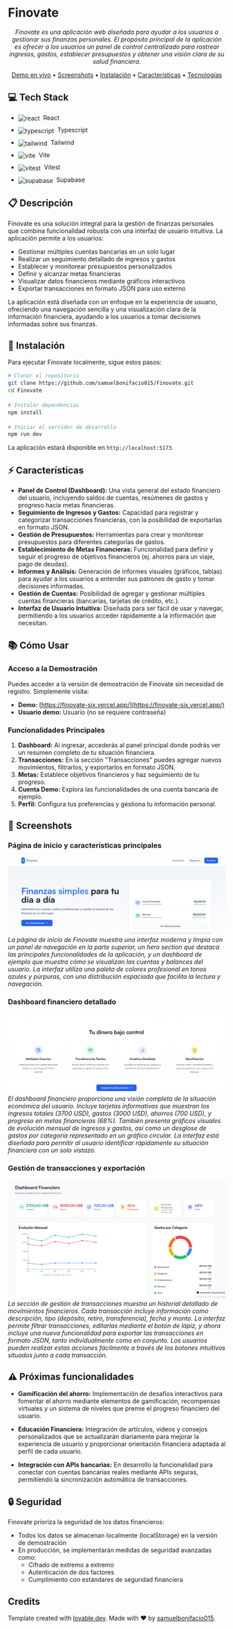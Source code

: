 <p align="center"> <h1> Finovate </h1>

<p align="center"><i>Finovate es una aplicación web diseñada para ayudar a los usuarios a gestionar sus finanzas personales. 
El propósito principal de la aplicación es ofrecer a los usuarios un panel de control centralizado para rastrear ingresos, gastos, establecer presupuestos y obtener una visión clara de su salud financiera. </i></p>

<p align="center">
  <a href="https://finovate-six.vercel.app/" target="_blank">Demo en vivo</a> •
  <a href="#screenshots">Screenshots</a> •
  <a href="#instalación">Instalación</a> •
  <a href="#características">Características</a> •
  <a href="#tecnologías">Tecnologías</a>
</p>

## 💻 Tech Stack

<ul style="display: flex; flex-direction: column; gap:10px;">
  <li style="vertical-align: middle;">
    <img src="https://go-skill-icons.vercel.app/api/icons?i=react" alt="react" width="24" style="vertical-align: middle; margin-right: 4px;" /> React
  </li>
    <li style="vertical-align: middle;">
    <img src="https://go-skill-icons.vercel.app/api/icons?i=typescript" alt="typescript" width="20" style="vertical-align: middle;margin-right: 4px;" /> Typescript
  </li>
  </li>
    <li style="vertical-align: middle;">
    <img src="https://go-skill-icons.vercel.app/api/icons?i=tailwind" alt="tailwind" width="20" style="vertical-align: middle;margin-right: 4px;" /> Tailwind
  </li>
    <li style="vertical-align: middle;">
    <img src="https://go-skill-icons.vercel.app/api/icons?i=vite" alt="vite" width="24" style="vertical-align: middle;margin-right: 4px;" /> Vite
  </li>
  <li style="vertical-align: middle;">
    <img src="https://go-skill-icons.vercel.app/api/icons?i=vitest" alt="vitest" width="24" style="vertical-align: middle;margin-right: 4px;" /> Vitest
  </li>
  <li style="vertical-align: middle;">
    <img src="https://go-skill-icons.vercel.app/api/icons?i=supabase" alt="supabase" width="24" style="vertical-align: middle;margin-right: 4px;" /> Supabase
  </li>
  </li>
</ul>

## 📋 Descripción

Finovate es una solución integral para la gestión de finanzas personales que combina funcionalidad robusta con una interfaz de usuario intuitiva. La aplicación permite a los usuarios:

- Gestionar múltiples cuentas bancarias en un solo lugar
- Realizar un seguimiento detallado de ingresos y gastos
- Establecer y monitorear presupuestos personalizados
- Definir y alcanzar metas financieras
- Visualizar datos financieros mediante gráficos interactivos
- Exportar transacciones en formato JSON para uso externo

La aplicación está diseñada con un enfoque en la experiencia de usuario, ofreciendo una navegación sencilla y una visualización clara de la información financiera, ayudando a los usuarios a tomar decisiones informadas sobre sus finanzas.

## 🚀 Instalación

Para ejecutar Finovate localmente, sigue estos pasos:

```bash
# Clonar el repositorio
git clone https://github.com/samuelbonifacio015/Finovate.git
cd Finovate

# Instalar dependencias
npm install

# Iniciar el servidor de desarrollo
npm run dev
```

La aplicación estará disponible en `http://localhost:5173`.

## ⚡ Características

* **Panel de Control (Dashboard):** Una vista general del estado financiero del usuario, incluyendo saldos de cuentas, resúmenes de gastos y progreso hacia metas financieras.
* **Seguimiento de Ingresos y Gastos:** Capacidad para registrar y categorizar transacciones financieras, con la posibilidad de exportarlas en formato JSON.
* **Gestión de Presupuestos:** Herramientas para crear y monitorear presupuestos para diferentes categorías de gastos.
* **Establecimiento de Metas Financieras:** Funcionalidad para definir y seguir el progreso de objetivos financieros (ej. ahorros para un viaje, pago de deudas).
* **Informes y Análisis:** Generación de informes visuales (gráficos, tablas) para ayudar a los usuarios a entender sus patrones de gasto y tomar decisiones informadas.
* **Gestión de Cuentas:** Posibilidad de agregar y gestionar múltiples cuentas financieras (bancarias, tarjetas de crédito, etc.).
* **Interfaz de Usuario Intuitiva:** Diseñada para ser fácil de usar y navegar, permitiendo a los usuarios acceder rápidamente a la información que necesitan.

## 📚 Cómo Usar

### Acceso a la Demostración

Puedes acceder a la versión de demostración de Finovate sin necesidad de registro. Simplemente visita:

- **Demo:** [https://finovate-six.vercel.app/](https://finovate-six.vercel.app/)
- **Usuario demo:** Usuario (no se requiere contraseña)

### Funcionalidades Principales

1. **Dashboard:** Al ingresar, accederás al panel principal donde podrás ver un resumen completo de tu situación financiera.
2. **Transacciones:** En la sección "Transacciones" puedes agregar nuevos movimientos, filtrarlos, y exportarlos en formato JSON.
3. **Metas:** Establece objetivos financieros y haz seguimiento de tu progreso.
4. **Cuenta Demo:** Explora las funcionalidades de una cuenta bancaria de ejemplo.
5. **Perfil:** Configura tus preferencias y gestiona tu información personal.

## 📸 Screenshots

### Página de inicio y características principales
![Página de inicio de Finovate](./screenshots/finovate-1.PNG)
*La página de inicio de Finovate muestra una interfaz moderna y limpia con un panel de navegación en la parte superior, un hero section que destaca las principales funcionalidades de la aplicación, y un dashboard de ejemplo que muestra cómo se visualizan las cuentas y balances del usuario. La interfaz utiliza una paleta de colores profesional en tonos azules y púrpuras, con una distribución espaciada que facilita la lectura y navegación.*

### Dashboard financiero detallado
![Dashboard financiero](./screenshots/finovate-2.PNG)
*El dashboard financiero proporciona una visión completa de la situación económica del usuario. Incluye tarjetas informativas que muestran los ingresos totales (3700 USD), gastos (3000 USD), ahorros (700 USD), y progreso en metas financieras (68%). También presenta gráficos visuales de evolución mensual de ingresos y gastos, así como un desglose de gastos por categoría representado en un gráfico circular. La interfaz está diseñada para permitir al usuario identificar rápidamente su situación financiera con un solo vistazo.*

### Gestión de transacciones y exportación
![Gestión de transacciones](./screenshots/finovate-3.PNG)
*La sección de gestión de transacciones muestra un historial detallado de movimientos financieros. Cada transacción incluye información como descripción, tipo (depósito, retiro, transferencia), fecha y monto. La interfaz permite filtrar transacciones, editarlas mediante el botón de lápiz, y ahora incluye una nueva funcionalidad para exportar las transacciones en formato JSON, tanto individualmente como en conjunto. Los usuarios pueden realizar estas acciones fácilmente a través de los botones intuitivos situados junto a cada transacción.*

## ⚠️ Próximas funcionalidades

* **Gamificación del ahorro:** Implementación de desafíos interactivos para fomentar el ahorro mediante elementos de gamificación, recompensas virtuales y un sistema de niveles que premie el progreso financiero del usuario.

* **Educación Financiera:** Integración de artículos, videos y consejos personalizados que se actualizarán diariamente para mejorar la experiencia de usuario y proporcionar orientación financiera adaptada al perfil de cada usuario.

* **Integración con APIs bancarias:** En desarrollo la funcionalidad para conectar con cuentas bancarias reales mediante APIs seguras, permitiendo la sincronización automática de transacciones.

## 🔒 Seguridad

Finovate prioriza la seguridad de los datos financieros:

- Todos los datos se almacenan localmente (localStorage) en la versión de demostración
- En producción, se implementarán medidas de seguridad avanzadas como:
  - Cifrado de extremo a extremo
  - Autenticación de dos factores
  - Cumplimiento con estándares de seguridad financiera

## Credits

Template created with [lovable.dev](https://lovable.dev). 
Made with ❤️ by [samuelbonifacio015](https://github.com/samuelbonifacio015). 